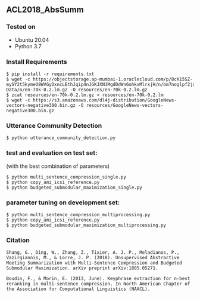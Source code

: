 ## ACL2018_AbsSumm

### Tested on

- Ubuntu 20.04
- Python 3.7

### Install Requirements

```
$ pip install -r requirements.txt 
$ wget -c https://objectstorage.ap-mumbai-1.oraclecloud.com/p/8cK15SZ-mySY2t5kymeO8WVGyDxncLEthJqip4nJGKJXNJMgdDdWn6ohkxMlrxjH/n/bm7noglpf2jq/b/FYP-Data/o/en-70k-0.2.lm.gz -O resources/en-70k-0.2.lm.gz
$ zcat resources/en-70k-0.2.lm.gz > resources/en-70k-0.2.lm
$ wget -c https://s3.amazonaws.com/dl4j-distribution/GoogleNews-vectors-negative300.bin.gz -O resources/GoogleNews-vectors-negative300.bin.gz
```
### Utterance Community Detection

```
$ python utterance_community_detection.py
```

### test and evaluation on test set:
(with the best combination of parameters)
```
$ python multi_sentence_compression_single.py
$ python copy_ami_icsi_reference.py
$ python budgeted_submodular_maximization_single.py
```

### parameter tuning on development set:
```
$ python multi_sentence_compression_multiprocessing.py
$ python copy_ami_icsi_reference.py
$ python budgeted_submodular_maximization_multiprocessing.py
```

### Citation
```
Shang, G., Ding, W., Zhang, Z., Tixier, A. J. P., Meladianos, P., Vazirgiannis, M., & Lorre, J. P. (2018). Unsupervised Abstractive Meeting Summarization with Multi-Sentence Compression and Budgeted Submodular Maximization. arXiv preprint arXiv:1805.05271.

Boudin, F., & Morin, E. (2013, June). Keyphrase extraction for n-best reranking in multi-sentence compression. In North American Chapter of the Association for Computational Linguistics (NAACL).
```